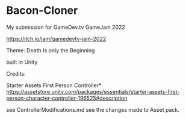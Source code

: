 # Bacon-Cloner

My submission for GameDev.tv GameJam 2022

https://itch.io/jam/gamedevtv-jam-2022

Theme: Death Is only the Beginning

built in Unity

Credits:

Starter Assets First Person Controller*
    https://assetstore.unity.com/packages/essentials/starter-assets-first-person-character-controller-196525#description

see ControllerModifications.md see the changes made to Asset pack.

